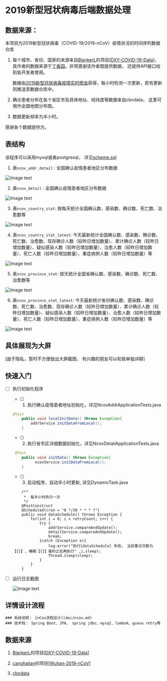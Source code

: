 # 2019新型冠状病毒后端数据处理

## 数据来源：
本项目为2019新型冠状病毒（COVID-19/2019-nCoV）疫情状况的时间序列数据仓库

1. 每个城市、省份、国家的来源来自[BlankerL](https://github.com/BlankerL)的项目[[DXY-COVID-19-Data](https://github.com/BlankerL/DXY-COVID-19-Data)]，其作者的数据来源于[丁香园](https://3g.dxy.cn/newh5/view/pneumonia)。非常感谢该作者既提供数据， 还提供API接口给到各开发者使用。

   数据由[2019新型冠状病毒疫情实时爬虫](https://github.com/BlankerL/DXY-COVID-19-Crawler)获得，每小时检测一次更新，若有更新则推送至数据仓库中。

2. 确诊患者分布在各个省区市及具体地址、经纬度等数据来自cbndata， 这里可用作全国地图分布图。 

3. 数据更新频率为半小时。

感谢各个数据提供方。

## 表结构

该程序可以采用mysql或者postgresql， 详见[scheme.sql](file/scheme.sql)

1. 表`ncov_addr_detail` : 全国确认疫情患者地区分布数据

![Image text](https://gitee.com/tree3170/ncov-2019/raw/master/image/ncov_addr_detail_schema.png)

2. 表`ncov_detail` : 全国确认疫情患者地区分布数据

![Image text](https://gitee.com/tree3170/ncov-2019/raw/master/image/ncov_detail_schema.png)

3. 表`ncov_country_stat`: 按每天统计全国确认数、感染数、确诊数、死亡数、治愈数等

![Image text](https://gitee.com/tree3170/ncov-2019/raw/master/image/ncov_country_stat_schema.png)

4. 表`ncov_country_stat_latest`: 今天最新统计全国确认数、感染数、确诊数、死亡数、治愈数、现存确诊人数（较昨日增加数量）、累计确诊人数（较昨日增加数量）、疑似感染人数（较昨日增加数量）、治愈人数（较昨日增加数量）、死亡人数（较昨日增加数量）、重症病例人数（较昨日增加数量）等

![Image text](https://gitee.com/tree3170/ncov-2019/raw/master/image/ncov_country_stat_latest_schema.png)

5. 表`ncov_province_stat`: 按天统计全国省确认数、感染数、确诊数、死亡数、治愈数等

![Image text](https://gitee.com/tree3170/ncov-2019/raw/master/image/ncov_province_stat_schema.png)

6. 表`ncov_province_stat_latest`: 今天最新统计省份确认数、感染数、确诊数、死亡数、治愈数、现存确诊人数（较昨日增加数量）、累计确诊人数（较昨日增加数量）、疑似感染人数（较昨日增加数量）、治愈人数（较昨日增加数量）、死亡人数（较昨日增加数量）、重症病例人数（较昨日增加数量）等

![Image text](https://gitee.com/tree3170/ncov-2019/raw/master/image/ncov_province_stat_latest_schema.png)

  

## 具体展现为大屏

[由于隐私，暂时不方便放出大屏截图， 有兴趣的朋友可以和我单独详聊]

## 快速入门

- [ ] 执行初始化程序

  - [ ] 1. 执行确认疫情患者地址初始化，详见NcovAddrApplicationTests.java

  ```java
  @Test
      public void localInitData() throws Exception{
          addrService.initDataFromLocal();
      }
  ```

  - [ ] 2. 执行省市区详细数据初始化，详见NcovDetailApplicationTests.java

  ```java
   @Test
      public void initData() throws Exception{
  			ncovService.initDataFromLocal();
      }
  ```
  
  - [ ] 3. 启动程序，自动半小时更新, 详见DynamicTask.java

  ```
      /**
       *  每半小时执行一次
       */
      @PostConstruct
      @Scheduled(cron = "0 */30 * * * ?")
      public void dataSchedule() throws Exception {
          for(int i = 0; i < retryCount; i++) {
              try {
                  addrService.compareAndUpdate();
                  detailService.compareAndUpdate();
                  break;
              }catch (Exception e){
                  log.error("执行[dataSchedule] 失败， 当前重试次数为【{}】, 睡眠【{}】毫秒之后再执行" ,i,sleep);
                  Thread.sleep(sleep);
              }
          }
      }
  ```
  
- [ ] 运行日志截图

  ![Image text](https://gitee.com/tree3170/ncov-2019/raw/master/image/运行日志截图.png)

## 详情设计流程
    ### 系统说明： [nCov流程设计](doc/ncov.md)
    ### 技术栈： Spring Boot、JPA、 spring jdbc、mysql、lombok、guava retry等


## 数据来源

1. [BlankerL](https://github.com/BlankerL)的项目[[DXY-COVID-19-Data](https://github.com/BlankerL/DXY-COVID-19-Data)]

2. [canghailan](https://github.com/canghailan)的项目[[Wuhan-2019-nCoV](https://github.com/canghailan/Wuhan-2019-nCoV)]

3. [cbndata](https://assets.cbndata.org/2019-nCoV/data.json)

  
